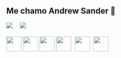 ## Me chamo Andrew Sander 👋

<p>
  <img src="https://github-readme-stats.vercel.app/api?username=AndrewSander&show_icons=true&theme=dark" />
  &nbsp;&nbsp;&nbsp;
  <img src="https://github-readme-stats.vercel.app/api/top-langs/?username=AndrewSander&layout=compact&theme=dark" />
</p>
<p>
  <img src="https://cdn.jsdelivr.net/gh/devicons/devicon@latest/icons/html5/html5-original.svg" width="40"/>
  <img src="https://cdn.jsdelivr.net/gh/devicons/devicon@latest/icons/css3/css3-original.svg" width="40"/>
  <img src="https://cdn.jsdelivr.net/gh/devicons/devicon@latest/icons/javascript/javascript-original.svg" width="40"/>
  <img src="https://cdn.jsdelivr.net/gh/devicons/devicon@latest/icons/python/python-original.svg" width="40"/>
  <img src="https://cdn.jsdelivr.net/gh/devicons/devicon@latest/icons/flask/flask-original.svg" width="40" style="background-color: white; padding: 5px; border-radius: 4px;" />
  <img src="https://cdn.jsdelivr.net/gh/devicons/devicon@latest/icons/photoshop/photoshop-original.svg" width="40"/>
</p>

          
          
          
          
          
          
          



